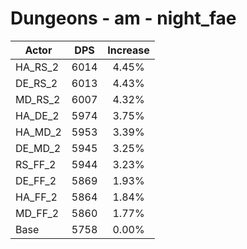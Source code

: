 # Dungeons - am - night_fae
| Actor | DPS | Increase |
|---|:---:|:---:|
|HA_RS_2|6014|4.45%|
|DE_RS_2|6013|4.43%|
|MD_RS_2|6007|4.32%|
|HA_DE_2|5974|3.75%|
|HA_MD_2|5953|3.39%|
|DE_MD_2|5945|3.25%|
|RS_FF_2|5944|3.23%|
|DE_FF_2|5869|1.93%|
|HA_FF_2|5864|1.84%|
|MD_FF_2|5860|1.77%|
|Base|5758|0.00%|
